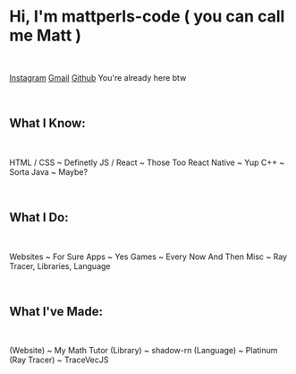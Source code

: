 # Hi, I'm mattperls-code ( you can call me Matt )

<br/>

[Instagram](https://www.instagram.com/mattperls.code/)
[Gmail](mailto:mattperls.code@gmail.com)
[Github](https://github.com/mattperls-code) You're already here btw

<br/>

## What I Know:

<br/>

HTML / CSS     ~  Definetly
JS / React     ~  Those Too
React Native   ~  Yup
C++            ~  Sorta
Java           ~  Maybe?

<br/>

## What I Do:

<br/>

Websites       ~  For Sure
Apps           ~  Yes
Games          ~  Every Now And Then
Misc           ~  Ray Tracer, Libraries, Language

<br/>

## What I've Made:

<br/>

(Website)      ~  My Math Tutor
(Library)      ~  shadow-rn
(Language)     ~  Platinum
(Ray Tracer)   ~  TraceVecJS
